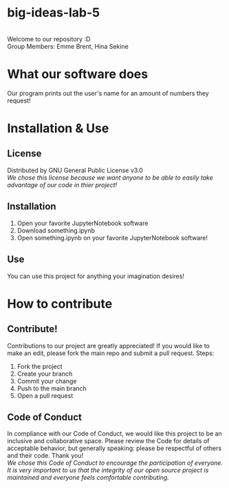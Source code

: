 # big-ideas-lab-5
<br/> Welcome to our repository :D
<br/> Group Members: Emme Brent, Hina Sekine 

# What our software does
Our program prints out the user's name for an amount of numbers they request!

# Installation & Use 
## License
Distributed by GNU General Public License v3.0 
<br/> *We chose this license because we want anyone to be able to easily take advantage of our code in thier project!*
## Installation 
1. Open your favorite JupyterNotebook software
2. Download something.ipynb 
3. Open something.ipynb on your favorite JupyterNotebook software! 

## Use 
You can use this project for anything your imagination desires! 

# How to contribute 

## Contribute! 
Contributions to our project are greatly appreciated!
If you would like to make an edit, please fork the main repo and submit a pull request. 
Steps: 
1) Fork the project 
2) Create your branch
3) Commit your change
4) Push to the main branch
5) Open a pull request

## Code of Conduct 
In compliance with our Code of Conduct, we would like this project to be an inclusive and collaborative space. Please review the Code for details of acceptable behavior, but generally speaking: please be respectful of others and their code. Thank you! 
<br>*We chose this Code of Conduct to encourage the participation of everyone. It is very important to us that the integrity of our open source project is maintained and everyone feels comfortable contributing.*
